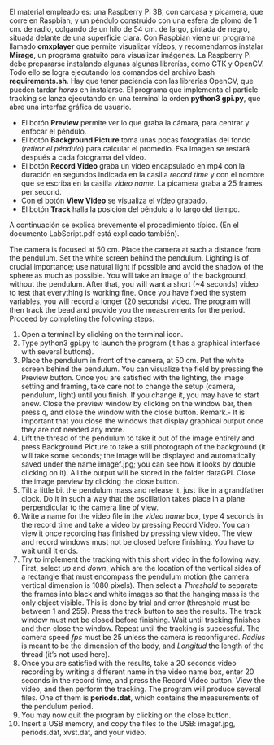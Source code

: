 El material empleado es: una Raspberry Pi 3B, con carcasa y picamera, que corre en Raspbian; y un péndulo construido con una esfera de plomo de 1 cm. de radio, colgando de un hilo de 54 cm. de largo, pintada de negro, situada delante de una superficie clara.
Con Raspbian viene un programa llamado **omxplayer** que permite visualizar vídeos, y recomendamos instalar **Mirage**, un programa gratuito para visualizar imágenes. 
La Raspberry Pi debe prepararse instalando algunas algunas librerías, como GTK y OpenCV. Todo ello se logra ejecutando los comandos del archivo bash **requirements.sh**. Hay que tener paciencia con las librerías OpenCV, que pueden tardar _horas_ en instalarse.
El programa que implementa el particle tracking se lanza ejecutando en una terminal la orden **python3 gpi.py**, que abre una interfaz gráfica de usuario.

* El botón **Preview** permite ver lo que graba la cámara, para centrar y enfocar el péndulo.
* El botón **Background Picture** toma unas pocas fotografías del fondo (_retirar el péndulo_) para calcular el promedio. Esa imagen se restará después a cada fotograma del vídeo.
* El botón **Record Video** graba un vídeo encapsulado en mp4 con la duración en segundos indicada en la casilla _record time_ y con el nombre que se escriba en la casilla _video name_. La picamera graba a 25 frames per second. 
* Con el botón **View Video** se visualiza el vídeo grabado.
* El botón **Track** halla la posición del péndulo a lo largo del tiempo.

A continuación se explica brevemente el procedimiento típico. (En el documento LabScript.pdf está explicado también).

The camera is focused at 50 cm. Place the camera at such a distance from the pendulum. Set the white screen behind the pendulum. Lighting is of crucial importance; use natural light if possible and avoid the shadow of the sphere as much as possible.
You will take an image of the background, without the pendulum. After that, you will want a short (~4 seconds) video to test that everything is working fine. Once you have fixed the system variables, you will record a longer (20 seconds) video. The program will then track the bead and provide you the measurements for the period.
Proceed by completing the following steps.
1.	Open a terminal by clicking on the terminal icon.
2.	Type python3 gpi.py to launch the program (it has a graphical interface with several buttons).
3.	Place the pendulum in front of the camera, at 50 cm. Put the white screen behind the pendulum. You can visualize the field by pressing the Preview button. Once you are satisfied with the lighting, the image setting and framing, take care not to change the setup (camera, pendulum, light) until you finish. If you change it, you may have to start anew.
Close the preview window by clicking on the window bar, then press q, and close the window with the close button.
Remark.- It is important that you close the windows that display graphical output once they are not needed any more. 
4.	Lift the thread of the pendulum to take it out of the image entirely and press Background Picture to take a still photograph of the background (it will take some seconds; the image will be displayed and automatically saved under the name imagef.jpg; you can see how it looks by double clicking on it). All the output will be stored in the folder dataGPI. Close the image preview by clicking the close button.
5.	Tilt a little bit the pendulum mass and release it, just like in a grandfather clock. Do it in such a way that the oscillation takes place in a plane perpendicular to the camera line of view.
6.	Write a name for the video file in the _video name_ box, type 4 seconds in the record time and take a video by pressing Record Video. You can view it once recording has finished by pressing view video. The view and record windows must not be closed before finishing. You have to wait until it ends.
7.	Try to implement the tracking with this short video in the following way. First, select _up_ and _down_, which are the location of the vertical sides of a rectangle that must encompass the pendulum motion (the camera vertical dimension is 1080 pixels). Then select a _Threshold_ to separate the frames into black and white images so that the hanging mass is the only object visible. This is done by trial and error (threshold must be between 1 and 255). Press the track button to see the results. The track window must not be closed before finishing. Wait until tracking finishes and then close the window. Repeat until the tracking is successful.
The camera speed _fps_ must be 25 unless the camera is reconfigured. _Radius_ is meant to be the dimension of the body, and _Longitud_ the length of the thread (it’s not used here).
8.	Once you are satisfied with the results, take a 20 seconds video recording by writing a different name in the video name box, enter 20 seconds in the record time, and press the Record Video button. View the video, and then perform the tracking. The program will produce several files. One of them is **periods.dat**, which contains the measurements of the pendulum period.
9.	You may now quit the program by clicking on the close button.
10.	Insert a USB memory, and copy the files to the USB: imagef.jpg, periods.dat, xvst.dat, and your video.
